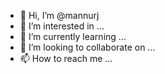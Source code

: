 - 👋 Hi, I’m @mannurj
- 👀 I’m interested in ...
- 🌱 I’m currently learning ...
- 💞️ I’m looking to collaborate on ...
- 📫 How to reach me ...

<!---
mannurj/mannurj is a ✨ special ✨ repository because its `README.md` (this file) appears on your GitHub profile.
You can click the Preview link to take a look at your changes.
--->
